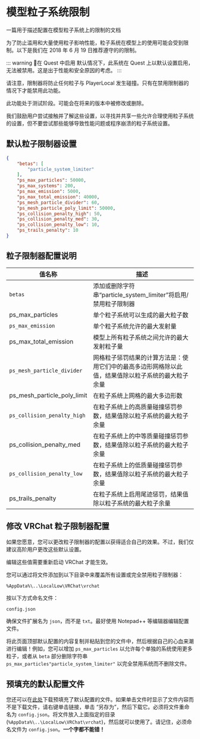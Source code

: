 # 模型粒子系统限制

一篇用于描述配置在模型粒子系统上的限制的文档

为了防止滥用和大量使用粒子影响性能，粒子系统在模型上的使用可能会受到限制。以下是我们在 2018 年 6 月 19 日推荐遵守的的限制。

::: warning 🚧在 Quest 中启用
默认情况下，此系统在 Quest 上以默认设置启用，无法被禁用。这是出于性能和安全原因的考虑。
:::

请注意，限制器将防止任何粒子与 PlayerLocal 发生碰撞。只有在禁用限制器的情况下才能禁用此功能。

此功能处于测试阶段。可能会在将来的版本中被修改或删除。

我们鼓励用户尝试接触并了解这些设置，以寻找并共享一些允许合理使用粒子系统的设置，但不要尝试那些能够导致性能问题或程序崩溃的粒子系统设置。

## 默认粒子限制器设置

```json
{
	"betas": [
		"particle_system_limiter"
	],
	"ps_max_particles": 50000,
	"ps_max_systems": 200,
	"ps_max_emission": 5000,
	"ps_max_total_emission": 40000,
	"ps_mesh_particle_divider": 60,
	"ps_mesh_particle_poly_limit": 50000,
	"ps_collision_penalty_high": 50,
	"ps_collision_penalty_med": 30,
	"ps_collision_penalty_low": 10,
	"ps_trails_penalty": 10
}
```

## 粒子限制器配置说明

值名称 | 描述
-- | --
`betas` |	添加或删除字符串“particle_system_limiter”将启用/禁用粒子限制器
ps_max_particles | 单个粒子系统可以生成的最大粒子数
`ps_max_emission`	| 单个粒子系统允许的最大发射量
ps_max_total_emission | 模型上所有粒子系统之间允许的最大发射粒子量
`ps_mesh_particle_divider` | 网格粒子惩罚结果的计算方法是：使用它们中的最高多边形网格除以此值，结果值除以粒子系统的最大粒子余量
ps_mesh_particle_poly_limit	| 在粒子系统上网格的最大多边形数
`ps_collision_penalty_high` | 在粒子系统上的高质量碰撞惩罚参数，结果值除以粒子系统的最大粒子余量
ps_collision_penalty_med | 在粒子系统上的中等质量碰撞惩罚参数，结果值除以粒子系统的最大粒子余量
`ps_collision_penalty_low` | 在粒子系统上的低质量碰撞惩罚参数，结果值除以粒子系统的最大粒子余量
ps_trails_penalty | 在粒子系统上启用尾迹惩罚，结果值除以粒子系统的最大粒子余量

## 修改 VRChat 粒子限制器配置

如果您愿意，您可以更改粒子限制器的配置以获得适合自己的效果。不过，我们仅建议高阶用户更改这些默认设置。

编辑这些值需要重新启动 VRChat 才能生效。

您可以通过将文件添加到以下目录中来覆盖所有设置或完全禁用粒子限制器：

`%AppData%\..\LocalLow\VRChat\vrchat`

按以下方式命名文件：

`config.json`

确保文件扩展名为 `json`，而不是 `txt`。最好使用 Notepad++ 等编辑器编辑配置文件。

将此页面顶部默认配置的内容复制并粘贴到您的文件中，然后根据自己的心血来潮进行编辑！例如，您可以增加 `ps_max_particles` 以允许每个单独的系统使用更多粒子，或者从 `beta` 部分删除字符串 `ps_max_particles"particle_system_limiter"` 以完全禁用系统而不删除文件。

## 预填充的默认配置文件

您还可以在[此处](https://assets.vrchat.com/misc/vrchat%3Bconfig.json)下载预填充了默认配置的文件。如果单击文件时显示了文件内容而不是下载文件，请右键单击链接，单击 “另存为”，然后下载它。必须将文件重命名为 `config.json`。将文件放入上面指定的目录 (`%AppData%\..\LocalLow\VRChat\vrchat`)，然后就可以使用了。请记住，必须命名文件为 `config.json`。**一个字都不能错！**
